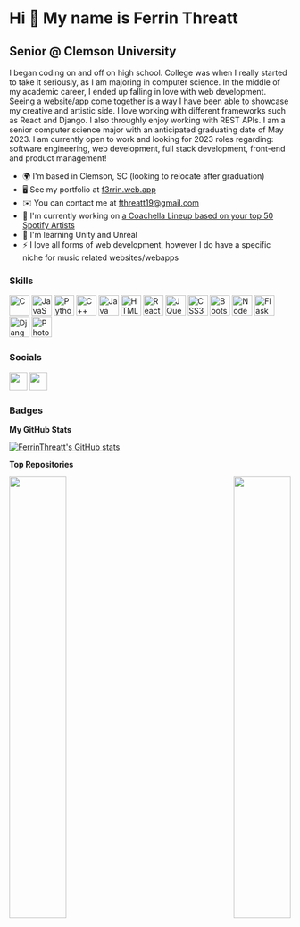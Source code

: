 Hi 👋 My name is Ferrin Threatt
===============================

Senior @ Clemson University
---------------------------

I began coding on and off on high school. College was when I really started to take it seriously, as I am majoring in computer science. In the middle of my academic career, I ended up falling in love with web development. Seeing a website/app come together is a way I have been able to showcase my creative and artistic side. I love working with different frameworks such as React and Django. I also throughly enjoy working with REST APIs. I am a senior computer science major with an anticipated graduating date of May 2023. I am currently open to work and looking for 2023 roles regarding: software engineering, web development, full stack development, front-end and product management!

* 🌍  I'm based in Clemson, SC (looking to relocate after graduation)
* 🖥️  See my portfolio at [f3rrin.web.app](http://f3rrin.web.app)
* ✉️  You can contact me at [fthreatt19@gmail.com](mailto:fthreatt19@gmail.com)
* 🚀  I'm currently working on [a Coachella Lineup based on your top 50 Spotify Artists](http://coachella-lineup.web.app/)
* 🧠  I'm learning Unity and Unreal
* ⚡  I love all forms of web development, however I do have a specific niche for music related websites/webapps

### Skills

<p align="left">
<a href="https://docs.microsoft.com/en-us/cpp/?view=msvc-170" target="_blank" rel="noreferrer"><img src="https://raw.githubusercontent.com/danielcranney/readme-generator/main/public/icons/skills/c-colored.svg" width="36" height="36" alt="C" /></a>
<a href="https://developer.mozilla.org/en-US/docs/Web/JavaScript" target="_blank" rel="noreferrer"><img src="https://raw.githubusercontent.com/danielcranney/readme-generator/main/public/icons/skills/javascript-colored.svg" width="36" height="36" alt="JavaScript" /></a>
<a href="https://www.python.org/" target="_blank" rel="noreferrer"><img src="https://raw.githubusercontent.com/danielcranney/readme-generator/main/public/icons/skills/python-colored.svg" width="36" height="36" alt="Python" /></a>
<a href="https://docs.microsoft.com/en-us/cpp/?view=msvc-170" target="_blank" rel="noreferrer"><img src="https://raw.githubusercontent.com/danielcranney/readme-generator/main/public/icons/skills/cplusplus-colored.svg" width="36" height="36" alt="C++" /></a>
<a href="https://www.oracle.com/java/" target="_blank" rel="noreferrer"><img src="https://raw.githubusercontent.com/danielcranney/readme-generator/main/public/icons/skills/java-colored.svg" width="36" height="36" alt="Java" /></a>
<a href="https://developer.mozilla.org/en-US/docs/Glossary/HTML5" target="_blank" rel="noreferrer"><img src="https://raw.githubusercontent.com/danielcranney/readme-generator/main/public/icons/skills/html5-colored.svg" width="36" height="36" alt="HTML5" /></a>
<a href="https://reactjs.org/" target="_blank" rel="noreferrer"><img src="https://raw.githubusercontent.com/danielcranney/readme-generator/main/public/icons/skills/react-colored.svg" width="36" height="36" alt="React" /></a>
<a href="https://jquery.com/" target="_blank" rel="noreferrer"><img src="https://raw.githubusercontent.com/danielcranney/readme-generator/main/public/icons/skills/jquery-colored.svg" width="36" height="36" alt="JQuery" /></a>
<a href="https://www.w3.org/TR/CSS/#css" target="_blank" rel="noreferrer"><img src="https://raw.githubusercontent.com/danielcranney/readme-generator/main/public/icons/skills/css3-colored.svg" width="36" height="36" alt="CSS3" /></a>
<a href="https://getbootstrap.com/" target="_blank" rel="noreferrer"><img src="https://raw.githubusercontent.com/danielcranney/readme-generator/main/public/icons/skills/bootstrap-colored.svg" width="36" height="36" alt="Bootstrap" /></a>
<a href="https://nodejs.org/en/" target="_blank" rel="noreferrer"><img src="https://raw.githubusercontent.com/danielcranney/readme-generator/main/public/icons/skills/nodejs-colored.svg" width="36" height="36" alt="NodeJS" /></a>
<a href="https://flask.palletsprojects.com/en/2.0.x/" target="_blank" rel="noreferrer"><img src="https://raw.githubusercontent.com/danielcranney/readme-generator/main/public/icons/skills/flask-colored.svg" width="36" height="36" alt="Flask" /></a>
<a href="https://www.djangoproject.com/" target="_blank" rel="noreferrer"><img src="https://raw.githubusercontent.com/danielcranney/readme-generator/main/public/icons/skills/django-colored.svg" width="36" height="36" alt="Django" /></a>
<a href="https://www.adobe.com/uk/products/photoshop.html" target="_blank" rel="noreferrer"><img src="https://raw.githubusercontent.com/danielcranney/readme-generator/main/public/icons/skills/photoshop-colored.svg" width="36" height="36" alt="Photoshop" /></a>
</p>

### Socials

<p align="left"> <a href="https://www.github.com/FerrinThreatt" target="_blank" rel="noreferrer"><img src="https://raw.githubusercontent.com/danielcranney/readme-generator/main/public/icons/socials/github.svg" width="32" height="32" /></a> <a href="https://www.linkedin.com/in/ferrin-threatt" target="_blank" rel="noreferrer"><img src="https://raw.githubusercontent.com/danielcranney/readme-generator/main/public/icons/socials/linkedin.svg" width="32" height="32" /></a></p>


### Badges

<b>My GitHub Stats</b>

<a href="http://www.github.com/FerrinThreatt"><img src="https://github-readme-stats.vercel.app/api?username=FerrinThreatt&show_icons=true&hide=stars,&count_private=true&title_color=ec4899&text_color=ffffff&icon_color=64748b&bg_color=1c1917&hide_border=true&show_icons=true" alt="FerrinThreatt's GitHub stats" /></a>

<b>Top Repositories</b>

<div width="100%" align="center"><a href="https://github.com/FerrinThreatt/ferrinPortfolio" align="left"><img align="left" width="45%" src="https://github-readme-stats.vercel.app/api/pin/?username=FerrinThreatt&repo=ferrinPortfolio&title_color=ec4899&text_color=ffffff&icon_color=64748b&bg_color=1c1917&hide_border=true&locale=en" /></a><a href="https://github.com/FerrinThreatt/coachella-lineup" align="right"><img align="right" width="45%" src="https://github-readme-stats.vercel.app/api/pin/?username=FerrinThreatt&repo=coachella-lineup&title_color=ec4899&text_color=ffffff&icon_color=64748b&bg_color=1c1917&hide_border=true&locale=en" /></a></div><br /><br /><br /><br /><br /><br /><br />
